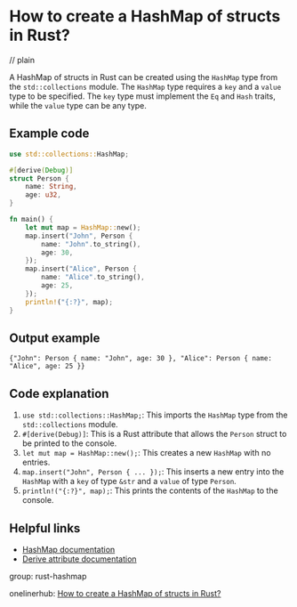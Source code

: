 # How to create a HashMap of structs in Rust?
// plain

A HashMap of structs in Rust can be created using the `HashMap` type from the `std::collections` module. The `HashMap` type requires a `key` and a `value` type to be specified. The `key` type must implement the `Eq` and `Hash` traits, while the `value` type can be any type.

## Example code

```rust
use std::collections::HashMap;

#[derive(Debug)]
struct Person {
    name: String,
    age: u32,
}

fn main() {
    let mut map = HashMap::new();
    map.insert("John", Person {
        name: "John".to_string(),
        age: 30,
    });
    map.insert("Alice", Person {
        name: "Alice".to_string(),
        age: 25,
    });
    println!("{:?}", map);
}
```

## Output example

```
{"John": Person { name: "John", age: 30 }, "Alice": Person { name: "Alice", age: 25 }}
```

## Code explanation


1. `use std::collections::HashMap;`: This imports the `HashMap` type from the `std::collections` module.
2. `#[derive(Debug)]`: This is a Rust attribute that allows the `Person` struct to be printed to the console.
3. `let mut map = HashMap::new();`: This creates a new `HashMap` with no entries.
4. `map.insert("John", Person { ... });`: This inserts a new entry into the `HashMap` with a `key` of type `&str` and a `value` of type `Person`.
5. `println!("{:?}", map);`: This prints the contents of the `HashMap` to the console.

## Helpful links

- [HashMap documentation](https://doc.rust-lang.org/std/collections/struct.HashMap.html)
- [Derive attribute documentation](https://doc.rust-lang.org/reference/attributes/derive.html)

group: rust-hashmap

onelinerhub: [How to create a HashMap of structs in Rust?](https://onelinerhub.com/rust/how-to-create-a-hashmap-of-structs-in-rust)